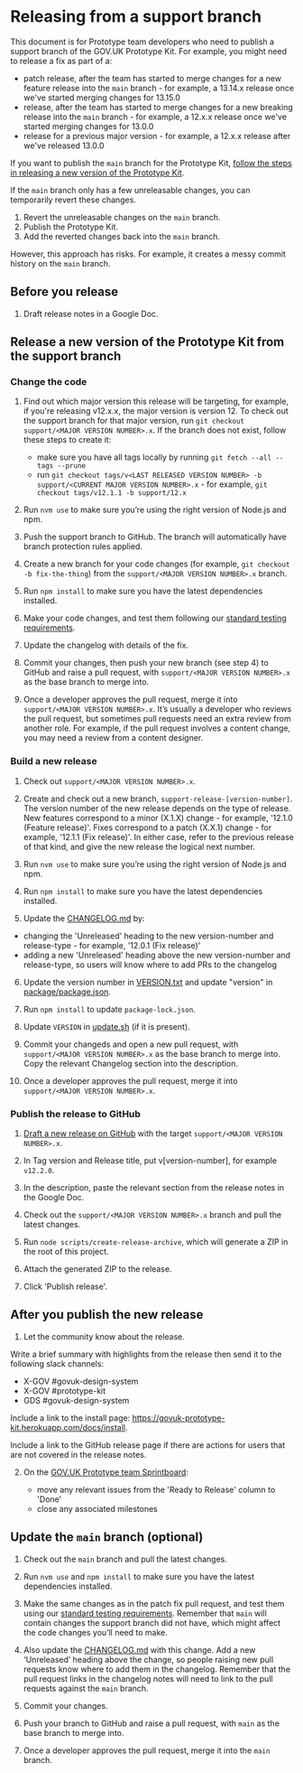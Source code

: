 # Releasing from a support branch

This document is for Prototype team developers who need to publish a support branch of the GOV.UK Prototype Kit. For example, you might need to release a fix as part of a:

- patch release, after the team has started to merge changes for a new feature release into the `main` branch - for example, a 13.14.x release once we've started merging changes for 13.15.0
- release, after the team has started to merge changes for a new breaking release into the `main` branch - for example, a 12.x.x release once we've started merging changes for 13.0.0
- release for a previous major version - for example, a 12.x.x release after we've released 13.0.0

If you want to publish the `main` branch for the Prototype Kit, [follow the steps in releasing a new version of the Prototype Kit](/internal_docs/releasing.md).

If the `main` branch only has a few unreleasable changes, you can temporarily revert these changes.

1. Revert the unreleasable changes on the `main` branch.
2. Publish the Prototype Kit.
3. Add the reverted changes back into the `main` branch.

However, this approach has risks. For example, it creates a messy commit history on the `main` branch.

## Before you release

1. Draft release notes in a Google Doc.

## Release a new version of the Prototype Kit from the support branch

### Change the code

1. Find out which major version this release will be targeting, for example, if you're releasing v12.x.x, the major version is version 12. To check out the support branch for that major version, run `git checkout support/<MAJOR VERSION NUMBER>.x`. If the branch does not exist, follow these steps to create it:

    - make sure you have all tags locally by running `git fetch --all --tags --prune`
    - run `git checkout tags/v<LAST RELEASED VERSION NUMBER> -b support/<CURRENT MAJOR VERSION NUMBER>.x` - for example, `git checkout tags/v12.1.1 -b support/12.x`

2. Run `nvm use` to make sure you’re using the right version of Node.js and npm.

3. Push the support branch to GitHub. The branch will automatically have branch protection rules applied.

4. Create a new branch for your code changes (for example, `git checkout -b fix-the-thing`) from the `support/<MAJOR VERSION NUMBER>.x` branch.

5. Run `npm install` to make sure you have the latest dependencies installed.

6. Make your code changes, and test them following our [standard testing requirements](/docs/contributing/testing.md).

7. Update the changelog with details of the fix.

8. Commit your changes, then push your new branch (see step 4) to GitHub and raise a pull request, with `support/<MAJOR VERSION NUMBER>.x` as the base branch to merge into.

9. Once a developer approves the pull request, merge it into `support/<MAJOR VERSION NUMBER>.x`. It’s usually a developer who reviews the pull request, but sometimes pull requests need an extra review from another role. For example, if the pull request involves a content change, you may need a review from a content designer.

### Build a new release

1. Check out `support/<MAJOR VERSION NUMBER>.x`.

2. Create and check out a new branch, `support-release-[version-number]`. The version number of the new release depends on the type of release. New features correspond to a minor (X.1.X) change - for example, '12.1.0 (Feature release)'. Fixes correspond to a patch (X.X.1) change - for example, '12.1.1 (Fix release)'. In either case, refer to the previous release of that kind, and give the new release the logical next number.

3. Run `nvm use` to make sure you’re using the right version of Node.js and npm.

4. Run `npm install` to make sure you have the latest dependencies installed.

5. Update the [CHANGELOG.md](/CHANGELOG.md) by:

  - changing the 'Unreleased' heading to the new version-number and release-type - for example, '12.0.1 (Fix release)'
  - adding a new 'Unreleased' heading above the new version-number and release-type, so users will know where to add PRs to the changelog

6. Update the version number in [VERSION.txt](/VERSION.txt) and update "version" in [package/package.json](/package/package.json#L4).

7. Run `npm install` to update `package-lock.json`.

8. Update `VERSION` in [update.sh](/update.sh#L5) (if it is present).

9. Commit your changeds and open a new pull request, with `support/<MAJOR VERSION NUMBER>.x` as the base branch to merge into. Copy the relevant Changelog section into the description.

10. Once a developer approves the pull request, merge it into `support/<MAJOR VERSION NUMBER>.x`.

### Publish the release to GitHub

1. [Draft a new release on GitHub](https://github.com/alphagov/govuk-prototype-kit/releases) with the target `support/<MAJOR VERSION NUMBER>.x`.

2. In Tag version and Release title, put v[version-number], for example `v12.2.0`.

3. In the description, paste the relevant section from the release notes in the Google Doc.

4. Check out the `support/<MAJOR VERSION NUMBER>.x` branch and pull the latest changes.

5. Run `node scripts/create-release-archive`, which will generate a ZIP in the root of this project.

6. Attach the generated ZIP to the release.

7. Click 'Publish release'.

## After you publish the new release

1. Let the community know about the release.

Write a brief summary with highlights from the release then send it to the following slack channels:

- X-GOV #govuk-design-system
- X-GOV #prototype-kit
- GDS #govuk-design-system

Include a link to the install page: https://govuk-prototype-kit.herokuapp.com/docs/install.

Include a link to the GitHub release page if there are actions for users that are not covered in the release notes.

2. On the [GOV.UK Prototype team Sprintboard](https://github.com/orgs/alphagov/projects/15):

    - move any relevant issues from the 'Ready to Release' column to 'Done'
    - close any associated milestones

## Update the `main` branch (optional)

1. Check out the `main` branch and pull the latest changes.

2. Run `nvm use` and `npm install` to make sure you have the latest dependencies installed.

3. Make the same changes as in the patch fix pull request, and test them using our [standard testing requirements](/docs/contributing/testing.md). Remember that `main` will contain changes the support branch did not have, which might affect the code changes you’ll need to make.

4. Also update the [CHANGELOG.md](/CHANGELOG.md) with this change. Add a new ‘Unreleased’ heading above the change, so people raising new pull requests know where to add them in the changelog. Remember that the pull request links in the changelog notes will need to link to the pull requests against the `main` branch.

5. Commit your changes.

6. Push your branch to GitHub and raise a pull request, with `main` as the base branch to merge into.

7. Once a developer approves the pull request, merge it into the `main` branch.
